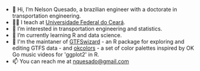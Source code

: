 - 👋 Hi, I’m Nelson Quesado, a brazilian engineer with a doctorate in transportation engineering.
- 👨‍🏫 I teach at [Universidade Federal do Ceará](https://www.ufc.br/).
- 👀 I’m interested in transportation engineering and statistics.
- 🌱 I’m currently learning R and data science.
- 🚌 I'm the maintaner of [GTFSwizard](https://opatp.github.io/GTFSwizard/) - an R package for exploring and editing GTFS data - and [okcolors](https://github.com/nelsonquesado/okcolors) - a set of color palettes inspired by OK Go music videos for 'ggplot2' in R.
- 📫 You can reach me at nquesado@gmail.com
